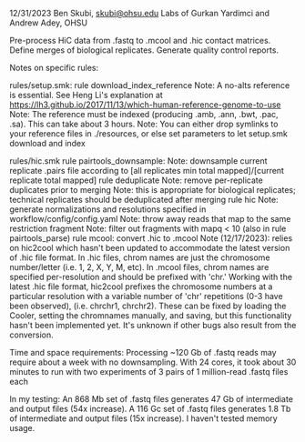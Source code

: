 12/31/2023
Ben Skubi, skubi@ohsu.edu
Labs of Gurkan Yardimci and Andrew Adey, OHSU


Pre-process HiC data from .fastq to .mcool and .hic contact matrices.
Define merges of biological replicates.
Generate quality control reports.


Notes on specific rules:

rules/setup.smk:
rule  download_index_reference
    Note: A no-alts reference is essential. See Heng Li's explanation at https://lh3.github.io/2017/11/13/which-human-reference-genome-to-use
    Note: The reference must be indexed (producing .amb, .ann, .bwt, .pac, .sa). This can take about 3 hours.
    Note: You can either drop symlinks to your reference files in ./resources, or else set parameters to let setup.smk download and index

rules/hic.smk
rule pairtools_downsample:
    Note: downsample current replicate .pairs file according to [all replicates min total mapped]/[current replicate total mapped]
rule deduplicate
    Note: remove per-replicate duplicates prior to merging
    Note: this is appropriate for biological replicates; technical replicates should be deduplicated after merging
rule hic 
    Note: generate normalizations and resolutions specified in workflow/config/config.yaml
    Note: throw away reads that map to the same restriction fragment
    Note: filter out fragments with mapq < 10 (also in rule pairtools_parse)
rule mcool: convert .hic to .mcool
    Note (12/17/2023): relies on hic2cool which hasn't been updated to accommodate the latest version of .hic file format. In .hic files, chrom names are just the chromosome number/letter (i.e. 1, 2, X, Y, M, etc). In .mcool files, chrom names are specified per-resolution and should be prefixed with 'chr.' Working with the latest .hic file format, hic2cool prefixes the chromosome numbers at a particular resolution with a variable number of 'chr' repetitions (0-3 have been observed), (i.e. chrchr1, chrchr2). These can be fixed by loading the Cooler, setting the chromnames manually, and saving, but this functionality hasn't been implemented yet. It's unknown if other bugs also result from the conversion.

Time and space requirements:
Processing ~120 Gb of .fastq reads may require about a week with no downsampling.
With 24 cores, it took about 30 minutes to run with two experiments of 3 pairs of 1 million-read .fastq files each

In my testing:
An 868 Mb set of .fastq files generates 47 Gb of intermediate and output files (54x increase).
A 116 Gc set of .fastq files generates 1.8 Tb of intermediate and output files (15x increase).
I haven't tested memory usage.